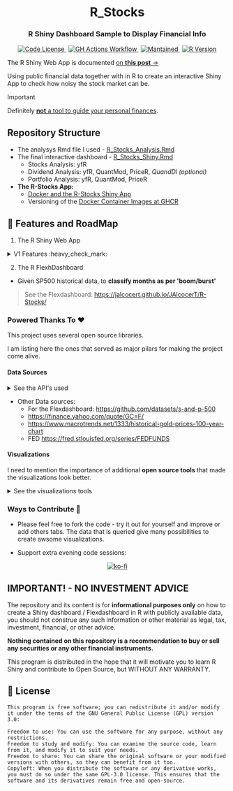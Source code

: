 <div align="center">
  <h1>R_Stocks</h1>
</div>

<div align="center">
  <h3>R Shiny Dashboard Sample to Display Financial Info</h3>
</div>

<div align="center">
  <a href="https://github.com/JAlcocerT/R_Stocks?tab=GPL-3.0-1-ov-file" style="margin-right: 5px;">
    <img alt="Code License" src="https://img.shields.io/badge/License-GPLv3-blue.svg" />
  </a>
  <a href="https://github.com/JAlcocerT/R_Stocks/actions/workflows/build_shiny.yml" style="margin-right: 5px;">
    <img alt="GH Actions Workflow" src="https://github.com/JAlcocerT/R_Stocks/actions/workflows/build_shiny.yml/badge.svg" />
  </a>
  <a href="https://GitHub.com/JAlcocerT/R_Stocks/graphs/commit-activity" style="margin-right: 5px;">
    <img alt="Mantained" src="https://img.shields.io/badge/Maintained%3F-no-grey.svg" />
  </a>
  <a href="https://cran.r-project.org/web/packages/shiny/index.html">
    <img alt="R Version" src="https://img.shields.io/badge/r-4.1.2-blue.svg" />
  </a>
</div>


The R Shiny Web App is documented [on **this post** →](https://jalcocert.github.io/JAlcocerT/R-Stocks/)

Using public financial data together with in R to create an interactive Shiny App to check how noisy the stock market can be.

> [!IMPORTANT]
> Definitely [**not** a tool to guide your personal finances](https://github.com/JAlcocerT/R_Stocks#important---no-investment-advice).


## Repository Structure

* The analysys Rmd file I used - [R_Stocks_Analysis.Rmd](https://github.com/JAlcocerT/R_Stocks/blob/main/R_Stocks_Analysis.Rmd)
* The final interactive dashboard - [R_Stocks_Shiny.Rmd](https://github.com/JAlcocerT/R_Stocks/blob/main/R_Stocks_Shiny.Rmd)
    * Stocks Analysis: yfR
    * Dividend Analysis: yfR, QuantMod, PriceR, *QuandDl (optional)*
    * Portfolio Analysis: yfR, QuantMod, PriceR
* **The R-Stocks App:**
    * [Docker and the R-Stocks Shiny App](https://jalcocert.github.io/JAlcocerT/building-r-shiny-apps-container-image-with-docker/)
    * Versioning of the [Docker Container Images at GHCR](https://github.com/users/JAlcocerT/packages/container/package/r-stocks)

## 🎯 Features and RoadMap

1. The R Shiny Web App

<details>
  <summary>V1 Features :heavy_check_mark:</summary>
  &nbsp;

* Visualize historical trends on the specified stocks/index
* Visualize the dividend trends on different stocks, considering the different splits over the time 
* Portfolio Analysis - Check how the valuation and dividend of a given number of stocks initially
* Improve UI 

* V1.1: Selecting the stocks as environment variable in `docker-compose.yml`

</details>

2. The R FlexhDashboard

* Given SP500 historical data, to **classify months as per 'boom/burst'**

> See the Flexdashboard: <https://jalcocert.github.io/JAlcocerT/R-Stocks/>


### Powered Thanks To ❤️

This project uses several open source libraries. 

I am listing here the ones that served as major pilars for making the project come alive.

#### Data Sources

<details>
  <summary>See the API's used</summary>
  &nbsp;

* <https://github.com/ropensci/yfR>
* <https://github.com/stevecondylios/priceR>
* <https://github.com/joshuaulrich/quantmod>
* <https://github.com/quandl/quandl-r>

</details>

* Other Data sources:
    * For the Flexdashboard: <https://github.com/datasets/s-and-p-500>
    * <https://finance.yahoo.com/quote/GC=F/> 
    * <https://www.macrotrends.net/1333/historical-gold-prices-100-year-chart>
    * FED <https://fred.stlouisfed.org/series/FEDFUNDS>


#### Visualizations

I need to mention the importance of additional **open source tools** that made the visualizations look better.

<details>
  <summary>See the visualizations tools</summary>
  &nbsp;

* <https://github.com/plotly/plotly.R>
* <https://github.com/rstudio/shiny>
* <https://bootswatch.com/>
* <https://github.com/rstudio/bslib>
* <https://r-graph-gallery.com/38-rcolorbrewers-palettes.html>

</details>


### Ways to Contribute 📢

* Please feel free to fork the code - try it out for yourself and improve or add others tabs. The data that is queried give many possibilities to create awsome visualizations.

* Support extra evening code sessions:

<div align="center">
  <a href="https://ko-fi.com/Z8Z1QPGUM">
    <img src="https://ko-fi.com/img/githubbutton_sm.svg" alt="ko-fi">
  </a>
</div>

## IMPORTANT! - NO INVESTMENT ADVICE

The repository and its content is for **informational purposes only** on how to create a Shiny dashboard / Flexdashboard in R with publicly available data, you should not construe any such information or other material as legal, tax, investment, financial, or other advice.

**Nothing contained on this repository is a recommendation to buy or sell any securities or any other financial instruments.**

This program is distributed in the hope that it will motivate you to learn R Shiny and contribute to Open Source, but WITHOUT ANY WARRANTY.

## :scroll: License

    This program is free software; you can redistribute it and/or modify
    it under the terms of the GNU General Public License (GPL) version 3.0:

    Freedom to use: You can use the software for any purpose, without any restrictions.
    Freedom to study and modify: You can examine the source code, learn from it, and modify it to suit your needs.
    Freedom to share: You can share the original software or your modified versions with others, so they can benefit from it too.
    Copyleft: When you distribute the software or any derivative works, you must do so under the same GPL-3.0 license. This ensures that the software and its derivatives remain free and open-source.